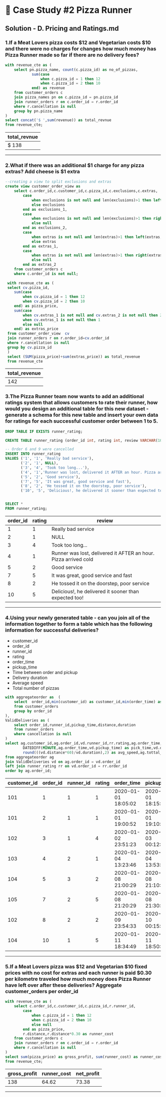 # 🍕 Case Study #2 Pizza Runner

## Solution - D. Pricing and Ratings.md


### 1.If a Meat Lovers pizza costs $12 and Vegetarian costs $10 and there were no charges for changes how much money has Pizza Runner made so far if there are no delivery fees?
```sql
with revenue_cte as (
	select pn.pizza_name, count(c.pizza_id) as no_of_pizzas, 
			sum(case 
				when c.pizza_id = 1 then 12
				when c.pizza_id = 2 then 10
			end) as revenue 
	from customer_orders c
	join pizza_names pn on c.pizza_id = pn.pizza_id
	join runner_orders r on c.order_id = r.order_id
	where r.cancellation is null
	group by pn.pizza_name
)
select concat('$ ',sum(revenue)) as total_revnue
from revenue_cte;
```
|total_revnue|
|--------------|
|$ 138|
---
### 2.What if there was an additional $1 charge for any pizza extras? Add cheese is $1 extra
```sql
--creating a view to split exclusions and extras
create view customer_order_view as
	select c.order_id,c.customer_id,c.pizza_id,c.exclusions,c.extras,
		case 
			when exclusions is not null and len(exclusions)>1 then left(exclusions,1)
			else exclusions 
		end as exclusions_1,
		case 
			when exclusions is not null and len(exclusions)>1 then right(exclusions,1)
			else null  
		end as exclusions_2,
		case
			when extras is not null and len(extras)>1 then left(extras,1)
			else extras 
		end as extras_1,
		case
			when extras is not null and len(extras)>1 then right(extras,1)
			else null 
		end as extras_2
	from customer_orders c
	where c.order_id is not null;
 
 with revenue_cte as (
 select cv.pizza_id,
	sum(case
		when cv.pizza_id = 1 then 12
		when cv.pizza_id = 2 then 10
	end) as pizza_price,
	sum(case
		when cv.extras_1 is not null and cv.extras_2 is not null then 2
		when cv.extras_1 is not null then 1
		else null 
	end) as extras_price 
 from customer_order_view  cv
 join runner_orders r on r.order_id=cv.order_id
 where r.cancellation is null
 group by cv.pizza_id
 )
 select (SUM(pizza_price)+sum(extras_price)) as total_revenue
 from revenue_cte
```
|total_revenue|
|-------------|
|142|
### 3.The Pizza Runner team now wants to add an additional ratings system that allows customers to rate their runner, how would you design an additional table for this new dataset - generate a schema for this new table and insert your own data for ratings for each successful customer order between 1 to 5.
```sql
DROP TABLE IF EXISTS runner_rating;

CREATE TABLE runner_rating (order_id int, rating int, review VARCHAR(100)) ;

-- Order 6 and 9 were cancelled
INSERT INTO runner_rating
VALUES ('1', '1', 'Really bad service'),
       ('2', '1', NULL),
       ('3', '4', 'Took too long...'),
       ('4', '1','Runner was lost, delivered it AFTER an hour. Pizza arrived cold' ),
       ('5', '2', 'Good service'),
       ('7', '5', 'It was great, good service and fast'),
       ('8', '2', 'He tossed it on the doorstep, poor service'),
       ('10', '5', 'Delicious!, he delivered it sooner than expected too!');


SELECT *
FROM runner_rating;
```
| order_id | rating | review                                                     |
|----------|--------|------------------------------------------------------------|
| 1        | 1      | Really bad service                                         |
| 2        | 1      | NULL                                                       |
| 3        | 4      | Took too long...                                           |
| 4        | 1      | Runner was lost, delivered it AFTER an hour. Pizza arrived cold |
| 5        | 2      | Good service                                               |
| 7        | 5      | It was great, good service and fast                        |
| 8        | 2      | He tossed it on the doorstep, poor service                 |
| 10       | 5      | Delicious!, he delivered it sooner than expected too!      |
---
### 4.Using your newly generated table - can you join all of the information together to form a table which has the following information for successful deliveries?
- customer_id
- order_id
- runner_id
- rating
- order_time
- pickup_time
- Time between order and pickup
- Delivery duration
- Average speed
- Total number of pizzas
```sql
with aggregateorder as  (
	select  order_id,min(customer_id) as customer_id,min(order_time) as order_time,count(*) as tottal_pizzas
	from customer_orders
	group by order_id
),
ValidDeliveries as (
	select order_id,runner_id,pickup_time,distance,duration
	from runner_orders
	where cancellation is null
)
select ag.customer_id,ag.order_id,vd.runner_id,rr.rating,ag.order_time,vd.pickup_time,
		DATEDIFF(MINUTE,ag.order_time,vd.pickup_time) as pick_time,vd.duration,
		round(((vd.distance*60)/vd.duration),2) as avg_speed,ag.tottal_pizzas
from aggregateorder ag 
join ValidDeliveries vd on ag.order_id = vd.order_id
left join runner_rating rr on vd.order_id = rr.order_id
order by ag.order_id;
```
| customer_id | order_id | runner_id | rating | order_time          | pickup_time         | pick_time | duration | avg_speed | tottal_pizzas |
|-------------|----------|-----------|--------|---------------------|---------------------|-----------|----------|-----------|---------------|
| 101         | 1        | 1         | 1      | 2020-01-01 18:05:02 | 2020-01-01 18:15:34 | 10        | 32       | 37.5      | 1             |
| 101         | 2        | 1         | 1      | 2020-01-01 19:00:52 | 2020-01-01 19:10:54 | 10        | 27       | 44.44     | 1             |
| 102         | 3        | 1         | 4      | 2020-01-02 23:51:23 | 2020-01-03 00:12:37 | 21        | 20       | 40.2      | 2             |
| 103         | 4        | 2         | 1      | 2020-01-04 13:23:46 | 2020-01-04 13:53:03 | 30        | 40       | 35.1      | 3             |
| 104         | 5        | 3         | 2      | 2020-01-08 21:00:29 | 2020-01-08 21:10:57 | 10        | 15       | 40        | 1             |
| 105         | 7        | 2         | 5      | 2020-01-08 21:20:29 | 2020-01-08 21:30:45 | 10        | 25       | 60        | 1             |
| 102         | 8        | 2         | 2      | 2020-01-09 23:54:33 | 2020-01-10 00:15:02 | 21        | 15       | 93.6      | 1             |
| 104         | 10       | 1         | 5      | 2020-01-11 18:34:49 | 2020-01-11 18:50:20 | 16        | 10       | 60        | 2             |
---
### 5.If a Meat Lovers pizza was $12 and Vegetarian $10 fixed prices with no cost for extras and each runner is paid $0.30 per kilometre traveled how much money does Pizza Runner have left over after these deliveries? Aggregate customer_orders per order_id
```sql
with revenue_cte as (
	select c.order_id,c.customer_id,c.pizza_id,r.runner_id,
		case 
			when c.pizza_id = 1 then 12
			when c.pizza_id = 2 then 10
			else null 
		end as pizza_price,
		r.distance,r.distance*0.30 as runner_cost
	from customer_orders c
	join runner_orders r on c.order_id = r.order_id
	where r.cancellation is null
)
select sum(pizza_price) as gross_profit, sum(runner_cost) as runner_cost,sum(pizza_price)-sum(runner_cost) as net_profit
from revenue_cte;
```
|gross_profit|runner_cost|net_profit
|------------|-----------|-----------|
|138|64.62|73.38|
---
